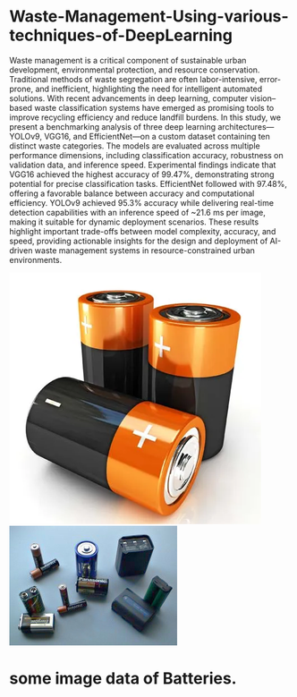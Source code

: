 # Waste-Management-Using-various-techniques-of-DeepLearning
Waste management is a critical component of sustainable urban development, environmental protection, and resource conservation. Traditional methods of waste segregation are often labor-intensive, error-prone, and inefficient, highlighting the need for intelligent automated solutions. With recent advancements in deep learning, computer vision–based waste classification systems have emerged as promising tools to improve recycling efficiency and reduce landfill burdens. In this study, we present a benchmarking analysis of three deep learning architectures—YOLOv9, VGG16, and EfficientNet—on a custom dataset containing ten distinct waste categories. The models are evaluated across multiple performance dimensions, including classification accuracy, robustness on validation data, and inference speed. Experimental findings indicate that VGG16 achieved the highest accuracy of 99.47%, demonstrating strong potential for precise classification tasks. EfficientNet followed with 97.48%, offering a favorable balance between accuracy and computational efficiency. YOLOv9 achieved 95.3% accuracy while delivering real-time detection capabilities with an inference speed of ~21.6 ms per image, making it suitable for dynamic deployment scenarios. These results highlight important trade-offs between model complexity, accuracy, and speed, providing actionable insights for the design and deployment of AI-driven waste management systems in resource-constrained urban environments.

![alt_image](https://github.com/Nitin9304/Waste-Management-Using-various-techniques-of-DeepLearning/blob/58ad5640380fc081d7910a3aca0abeb152aff690/156713-004-96897BF4.webp) ![image_alt](https://github.com/Nitin9304/Waste-Management-Using-various-techniques-of-DeepLearning/blob/c483cd8e51675d7258e0fd283556d96ba6d94d64/Batteries.jpg)
# some image data of Batteries.

